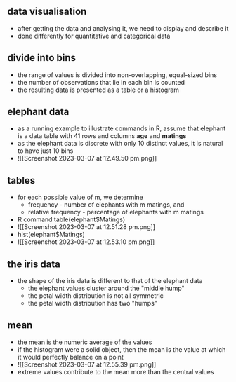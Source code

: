 ## data visualisation 
- after getting the data and analysing it, we need to display and describe it 
- done differently for quantitative and categorical data 

## divide into bins 
- the range of values is divided into non-overlapping, equal-sized bins 
- the number of observations that lie in each bin is counted 
- the resulting data is presented as a table or a histogram 

## elephant data 
- as a running example to illustrate commands in R, assume that elephant is a data table with 41 rows and columns **age** and **matings** 
- as the elephant data is discrete with only 10 distinct values, it is natural to have just 10 bins 
- ![[Screenshot 2023-03-07 at 12.49.50 pm.png]]

## tables 
- for each possible value of m, we determine 
	- frequency - number of elephants with m matings, and 
	- relative frequency - percentage of elephants with m matings 
- R command table(elephant$Matings)
- ![[Screenshot 2023-03-07 at 12.51.28 pm.png]]
- hist(elephant$Matings)
- ![[Screenshot 2023-03-07 at 12.53.10 pm.png]]

## the iris data 
- the shape of the iris data is different to that of the elephant data 
	- the elephant values cluster around the "middle hump"
	- the petal width distribution is not all symmetric 
	- the petal width distribution has two "humps"

## mean
- the mean is the numeric average of the values 
- if the histogram were a solid object, then the mean is the value at which it would perfectly balance on a point 
- ![[Screenshot 2023-03-07 at 12.55.39 pm.png]]
- extreme values contribute to the mean more than the central values